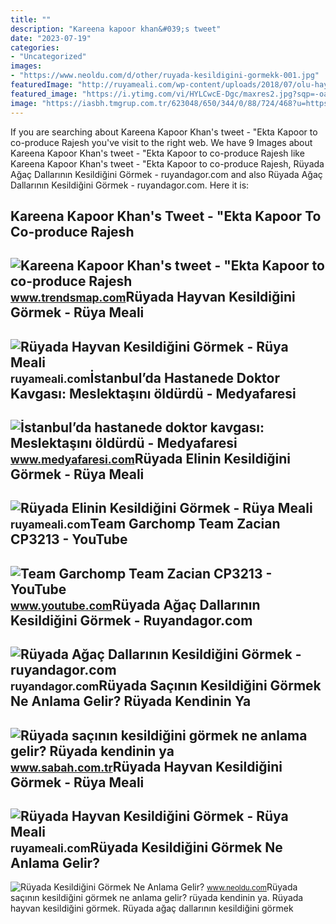```yaml
---
title: ""
description: "Kareena kapoor khan&#039;s tweet"
date: "2023-07-19"
categories:
- "Uncategorized"
images:
- "https://www.neoldu.com/d/other/ruyada-kesildigini-gormekk-001.jpg"
featuredImage: "http://ruyameali.com/wp-content/uploads/2018/07/olu-hayvan-kesildigini-gormek-1024x672.jpg"
featured_image: "https://i.ytimg.com/vi/HYLCwcE-Dgc/maxres2.jpg?sqp=-oaymwEoCIAKENAF8quKqQMcGADwAQH4AYwCgALgA4oCDAgAEAEYRSBHKGUwDw==&amp;rs=AOn4CLC_ulBvmvqa2cf2uT56Qfk3FCYaDA"
image: "https://iasbh.tmgrup.com.tr/623048/650/344/0/88/724/468?u=https://isbh.tmgrup.com.tr/sbh/2021/09/21/ruyada-sacinin-kesildigini-gormek-ne-anlama-gelir-ruyada-saclarinin-kesildigini-gormek-ne-demek-1632207521642.jpg"
---
```


If you are searching about Kareena Kapoor Khan's tweet - "Ekta Kapoor to co-produce Rajesh you've visit to the right web. We have 9 Images about Kareena Kapoor Khan's tweet - "Ekta Kapoor to co-produce Rajesh like Kareena Kapoor Khan's tweet - "Ekta Kapoor to co-produce Rajesh, Rüyada Ağaç Dallarının Kesildiğini Görmek - ruyandagor.com and also Rüyada Ağaç Dallarının Kesildiğini Görmek - ruyandagor.com. Here it is:

Kareena Kapoor Khan's Tweet - "Ekta Kapoor To Co-produce Rajesh
---------------------------------------------------------------

 ![Kareena Kapoor Khan's tweet - "Ekta Kapoor to co-produce Rajesh](https://pbs.twimg.com/media/Fcyada8X0AANSFu.jpg) <small>www.trendsmap.com</small>Rüyada Hayvan Kesildiğini Görmek - Rüya Meali
---------------------------------------------

 ![Rüyada Hayvan Kesildiğini Görmek - Rüya Meali](http://ruyameali.com/wp-content/uploads/2018/07/olu-hayvan-kesildigini-gormek-1024x672.jpg) <small>ruyameali.com</small>İstanbul’da Hastanede Doktor Kavgası: Meslektaşını öldürdü - Medyafaresi
------------------------------------------------------------------------

 ![İstanbul’da hastanede doktor kavgası: Meslektaşını öldürdü - Medyafaresi](https://img.medyafaresi.com/rcman/Cw940h529q95gc/storage/old/files/2019/10/11/924411/924411.jpg) <small>www.medyafaresi.com</small>Rüyada Elinin Kesildiğini Görmek - Rüya Meali
---------------------------------------------

 ![Rüyada Elinin Kesildiğini Görmek - Rüya Meali](http://ruyameali.com/wp-content/uploads/2060/10/ruyada-elinin-kesildigini-gormek-5-1024x683.jpg) <small>ruyameali.com</small>Team Garchomp Team Zacian CP3213 - YouTube
------------------------------------------

 ![Team Garchomp Team Zacian CP3213 - YouTube](https://i.ytimg.com/vi/HYLCwcE-Dgc/maxres2.jpg?sqp=-oaymwEoCIAKENAF8quKqQMcGADwAQH4AYwCgALgA4oCDAgAEAEYRSBHKGUwDw==&rs=AOn4CLC_ulBvmvqa2cf2uT56Qfk3FCYaDA) <small>www.youtube.com</small>Rüyada Ağaç Dallarının Kesildiğini Görmek - Ruyandagor.com
----------------------------------------------------------

 ![Rüyada Ağaç Dallarının Kesildiğini Görmek - ruyandagor.com](https://images.ruyandagor.com/2017/05/agac-dallarinin-kesildigini-gormek-2218.jpg) <small>ruyandagor.com</small>Rüyada Saçının Kesildiğini Görmek Ne Anlama Gelir? Rüyada Kendinin Ya
---------------------------------------------------------------------

 ![Rüyada saçının kesildiğini görmek ne anlama gelir? Rüyada kendinin ya](https://iasbh.tmgrup.com.tr/623048/650/344/0/88/724/468?u=https://isbh.tmgrup.com.tr/sbh/2021/09/21/ruyada-sacinin-kesildigini-gormek-ne-anlama-gelir-ruyada-saclarinin-kesildigini-gormek-ne-demek-1632207521642.jpg) <small>www.sabah.com.tr</small>Rüyada Hayvan Kesildiğini Görmek - Rüya Meali
---------------------------------------------

 ![Rüyada Hayvan Kesildiğini Görmek - Rüya Meali](http://ruyameali.com/wp-content/uploads/2018/07/kurbanlik-hayvan-kesildigini-gormek-1024x633.jpg) <small>ruyameali.com</small>Rüyada Kesildiğini Görmek Ne Anlama Gelir?
------------------------------------------

 ![Rüyada Kesildiğini Görmek Ne Anlama Gelir?](https://www.neoldu.com/d/other/ruyada-kesildigini-gormekk-001.jpg) <small>www.neoldu.com</small>Rüyada saçının kesildiğini görmek ne anlama gelir? rüyada kendinin ya. Rüyada hayvan kesildiğini görmek. Rüyada ağaç dallarının kesildiğini görmek
